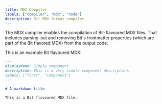 ```yaml
---
title: MDX Compiler
labels: ["compiler", "mdx", "node"]
description: Bit MDX format compiler.
---
```


The MDX compiler enables the compilation of Bit-flavoured MDX files. That includes parsing-out and removing Bit's frontmatter properties (which are part of the Bit flavored MDX) from the output code.

This is an example Bit flavoured MDX:

```md
---
displayName: Simple component
description: This is a very simple component description.
labels: ["first", "component"]
---

# A markdown title

This is a Bit flavoured MDX file.
```
